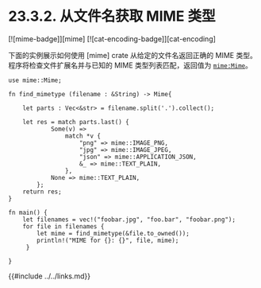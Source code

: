 # 23.3.2. 从文件名获取 MIME 类型

[![mime-badge]][mime] [![cat-encoding-badge]][cat-encoding]

下面的实例展示如何使用 [mime] crate 从给定的文件名返回正确的 MIME 类型。程序将检查文件扩展名并与已知的 MIME 类型列表匹配，返回值为 [`mime:Mime`]。

```rust,edition2018
use mime::Mime;

fn find_mimetype (filename : &String) -> Mime{

    let parts : Vec<&str> = filename.split('.').collect();

    let res = match parts.last() {
            Some(v) =>
                match *v {
                    "png" => mime::IMAGE_PNG,
                    "jpg" => mime::IMAGE_JPEG,
                    "json" => mime::APPLICATION_JSON,
                    &_ => mime::TEXT_PLAIN,
                },
            None => mime::TEXT_PLAIN,
        };
    return res;
}

fn main() {
    let filenames = vec!("foobar.jpg", "foo.bar", "foobar.png");
    for file in filenames {
	    let mime = find_mimetype(&file.to_owned());
	 	println!("MIME for {}: {}", file, mime);
	 }

}
```

[`mime:Mime`]: https://docs.rs/mime/*/mime/struct.Mime.html

{{#include ../../links.md}}
